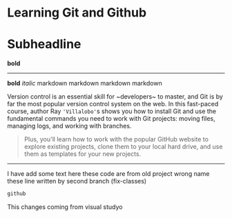 Learning Git and Github
=================
Subheadline
=============
**bold**
***
__bold__
*italic*
markdown
markdown
markdown
markdown


Version control is an essential skill for ~developers~ to master, and Git is by far the most popular version control system on the web. In this fast-paced course, author Ray `'Villalobo'`s shows you how to install Git and use the fundamental commands you need to work with Git projects: moving files, managing logs, and working with branches.

> Plus, you'll learn how to work with the popular GitHub website to explore existing projects, clone them to your local hard drive, and use them as templates for your new projects.
----------------------------------
I have add some text here
these code are from old project
wrong name
these line written by second branch (fix-classes)

```js
github
```
This changes coming from visual studyo
